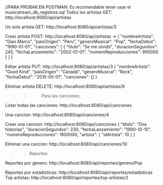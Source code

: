 //PARA PROBAR EN POSTMAN:
Es recomendable tener usar el musicstream_db_registros.sql
Todos los artistas
GET: http://localhost:8080/api/artistas

Un solo artista
GET: http://localhost:8080/api/artistas/3

Crear artista
POST: http://localhost:8080/api/artistas ->
{
"nombreArtista": "Gian Marco",
"paisOrigen": "Peru",
"generoMusical": "Pop",
"fechaDebut": "1990-01-01",
"canciones": [
{
"titulo": "Se me olvidó",
"duracionSegundos": 245,
"fechaLanzamiento": "2002-01-01",
"numeroReproducciones": 900000
}
]
}

Editar artista
PUT: http://localhost:8080/api/artistas/3
{
"nombreArtista": "Good Kind",
"paisOrigen": "Canadá",
"generoMusical": "Rock",
"fechaDebut": "2015-05-01",
"canciones": []
}

Eliminar artista
DELETE: http://localhost:8080/api/artistas/9

>>>Para las canciones:

Listar todas las canciones:
http://localhost:8080/api/canciones

Una cancion:
http://localhost:8080/api/canciones/4

Crear una cancion:
http://localhost:8080/api/canciones
{
"titulo": "Dos historias",
"duracionSegundos": 230,
"fechaLanzamiento": "1990-10-10",
"numeroReproducciones": 1800000,
"artista": {
"idArtista": 10
}
}

Eliminar una cancion:
http://localhost:8080/api/canciones/10

>>Reportes

Reportes por genero:
http://localhost:8080/api/reportes/genero/Pop

Reportes por estadisticas:
http://localhost:8080/api/reportes/estadisticas
Top artistas:
http://localhost:8080/api/reportes/top-artistas/2